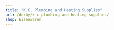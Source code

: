 ```yaml
---
title: "K.C. Plumbing and Heating Supplies"
url: /derby/k-c-plumbing-and-heating-supplies/
shop: Eisenwaren
---
```

